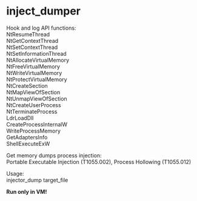 # inject_dumper
Hook and log API functions:  
NtResumeThread  
NtGetContextThread  
NtSetContextThread  
NtSetInformationThread  
NtAllocateVirtualMemory  
NtFreeVirtualMemory  
NtWriteVirtualMemory  
NtProtectVirtualMemory  
NtCreateSection  
NtMapViewOfSection  
NtUnmapViewOfSection  
NtCreateUserProcess  
NtTerminateProcess  
LdrLoadDll  
CreateProcessInternalW  
WriteProcessMemory  
GetAdaptersInfo  
ShellExecuteExW  
  
Get memory dumps process injection:  
Portable Executable Injection (T1055.002), Process Hollowing (T1055.012)  

Usage:  
injector_dump target_file <command line arguments>  

**Run only in VM!**  
